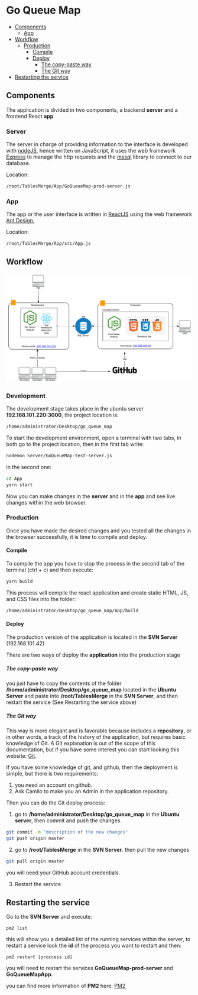 # Go Queue Map

- [Components](#components)
  * [App](#app)
- [Workflow](#workflow)
  * [Production](#production)
    + [Compile](#compile)
    + [Deploy](#deploy)
      - [The copy-paste way](#the-copy-paste-way)
      - [The Git way](#the-git-way)
- [Restarting the service](#restarting-the-service)

## Components

The application is divided in two components, a backend **server** and a frontend React **app**.

### Server

The server in charge of providing information to the interface is  developed with [nodeJS](https://nodejs.org/en/), hence written on JavaScript, it uses the web framework [Express](https://expressjs.com/) to manage the http requests and the [mssql](https://github.com/tediousjs/node-mssql) library to connect to our database.

Location:

```bash
/root/TablesMerge/App/GoQueueMap-prod-server.js
```



### App

The app or  the user interface  is written in [ReactJS](https://reactjs.org/) using the web framework [Ant Design](https://ant.design/docs/react/introduce),

Location:

```bash
/root/TablesMerge/App/src/App.js
```



## Workflow

![](https://github.com/cadazab/go_queue_map/blob/master/goqueuemap.png)

### Development

The development stage takes place in the ubuntu server  **192.168.101.220:3000**, the project location is:

```bash
/home/administrator/Desktop/go_queue_map
```

To start the development environment, open a terminal with two tabs, in both go to the project location, then in the first tab write:

```bash
nodemon Server/GoQueueMap-test-server.js
```

in the second one:

```bash
cd App
yarn start
```

Now you can make changes in the **server** and in the **app** and see live changes within the web browser.

### Production

Once  you have made the desired changes and you tested all the changes in the browser successfully, it is time to compile and deploy. 

#### Compile

To compile the app you have to stop the process in the second tab of the terminal (ctrl + c) and then execute:

```bash
yarn build
```

This process will compile the react application and create static HTML, JS, and CSS files into the folder:

```bash
/home/administrator/Desktop/go_queue_map/App/build
```

#### Deploy

The production version of the application is located in the **SVN Server** (192.168.101.42)

There are two ways of deploy the **application** into the production stage

##### The copy-paste way

you just have to copy the contents of the folder **/home/administrator/Desktop/go_queue_map** located in the **Ubuntu Server** and paste into **/root/TablesMerge** in the **SVN Server**, and then restart the service (See Restarting the service above)



##### The Git way

This way is more elegant and is favorable because includes a **repository**, or in other words, a track of the history of the application, but requires basic knowledge of Git. A Git explanation is out of the scope of this documentation, but if you have some interest you can start looking this website: [Git](https://try.github.io/levels/1/challenges/1).

If you have some knowledge of git, and github, then the deployment is simple, but there is two requirements:

1.  you need an account on github.
2. Ask Camilo to make you an Admin in the application repository.

Then you can do the Git deploy process:

1. go to **/home/administrator/Desktop/go_queue_map** in the **Ubuntu server**, then commit and push the changes.
```bash
git commit -m "description of the new changes"
git push origin master
```

2. go to  **/root/TablesMerge** in the **SVN Server**. then pull the new changes
```bash
git pull origin master
```

you will need your GitHub account credentials.

3. Restart the service

## Restarting the service

Go to the **SVN Server** and execute: 

```
pm2 list
```

this will show you a detailed list of the running services within the server, to restart a service look the **id** of the process you want to restart and then:

```
pm2 restart [proccess id]
```

you will need to restart the services **GoQueueMap-prod-server** and **GoQueueMapApp**.

you can find more information of **PM2** here: [PM2](http://pm2.keymetrics.io/docs/usage/quick-start/)



